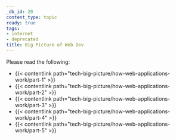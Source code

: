 ```yaml
---
_db_id: 20
content_type: topic
ready: true
tags:
- internet
- deprecated
title: Big Picture of Web Dev
---
```


Please read the following:

- {{< contentlink path="tech-big-picture/how-web-applications-work/part-1" >}}
- {{< contentlink path="tech-big-picture/how-web-applications-work/part-2" >}}
- {{< contentlink path="tech-big-picture/how-web-applications-work/part-3" >}}
- {{< contentlink path="tech-big-picture/how-web-applications-work/part-4" >}}
- {{< contentlink path="tech-big-picture/how-web-applications-work/part-5" >}}